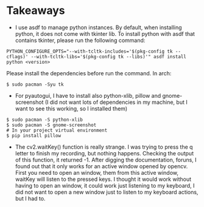 # Takeaways

* I use asdf to manage python instances. By default, when installing python, it does not come with tkinter lib. To install python with
asdf that contains tkinter, please run the following command:
```
PYTHON_CONFIGURE_OPTS="--with-tcltk-includes='$(pkg-config tk --cflags)' --with-tcltk-libs='$(pkg-config tk --libs)'" asdf install python <version>
```
Please install the dependencies before run the command. In arch:
```
$ sudo pacman -Syu tk
```

* For pyautogui, I have to install also python-xlib, pillow and gnome-screenshot (I did not want lots of dependencies in my machine, but I want to
see this working, so I installed them)
```
$ sudo pacman -S python-xlib
$ sudo pacman -S gnome-screenshot
# In your project virtual environment
$ pip install pillow
```

* The cv2.waitKey() function is really strange. I was trying to press the q letter to finish my recording, but nothing happens. Checking the output of this
function, it returned -1. After digging the documentation, foruns, I found out that it only works for an active window opened by opencv. First you need
to open an window, them from this active window, waitKey will listen to the pressed keys. I thought it would work without having to open an window,
it could work just listening to my keyboard, I did not want to open a new window just to listen to my keyboard actions, but I had to. 
